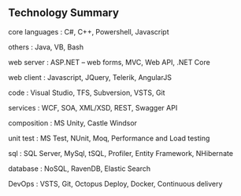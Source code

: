 ## Technology Summary

core languages
:   C#, C++, Powershell, Javascript

others
:   Java, VB, Bash

web server
:   ASP.NET – web forms, MVC, Web API, .NET Core

web client
:   Javascript, JQuery, Telerik, AngularJS

code
:   Visual Studio, TFS, Subversion, VSTS, Git

services
:   WCF, SOA, XML/XSD, REST, Swagger API

composition
:   MS Unity, Castle Windsor

unit test
:   MS Test, NUnit, Moq, Performance and Load testing

sql
:   SQL Server, MySql, tSQL, Profiler, Entity Framework, NHibernate

database
:   NoSQL, RavenDB, Elastic Search

DevOps
:   VSTS, Git, Octopus Deploy, Docker, Continuous delivery
